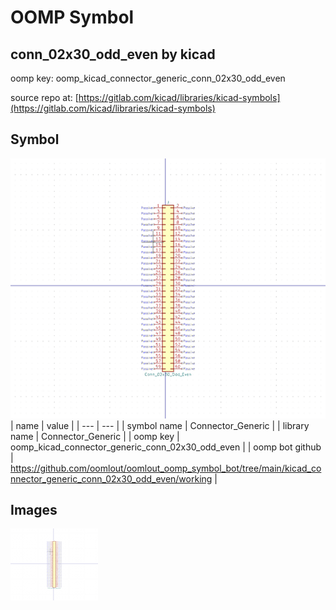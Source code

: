 # OOMP Symbol  
## conn_02x30_odd_even  by kicad  
  
oomp key: oomp_kicad_connector_generic_conn_02x30_odd_even  
  
source repo at: [https://gitlab.com/kicad/libraries/kicad-symbols](https://gitlab.com/kicad/libraries/kicad-symbols)  
## Symbol  
  
[![working.png](working_600.png)](working.png)  
| name | value | 
| --- | --- | 
| symbol name | Connector_Generic | 
| library name | Connector_Generic | 
| oomp key | oomp_kicad_connector_generic_conn_02x30_odd_even | 
| oomp bot github | https://github.com/oomlout/oomlout_oomp_symbol_bot/tree/main/kicad_connector_generic_conn_02x30_odd_even/working | 
## Images  
  
[![working.png](working_140.png)](working.png)  
